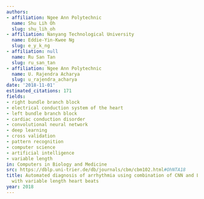 ```yaml
---
authors:
- affiliation: Ngee Ann Polytechnic
  name: Shu Lih Oh
  slug: shu_lih_oh
- affiliation: Nanyang Technological University
  name: Eddie-Yin-Kwee Ng
  slug: e_y_k_ng
- affiliation: null
  name: Ru San Tan
  slug: ru_san_tan
- affiliation: Ngee Ann Polytechnic
  name: U. Rajendra Acharya
  slug: u_rajendra_acharya
date: '2018-11-01'
estimated_citations: 171
fields:
- right bundle branch block
- electrical conduction system of the heart
- left bundle branch block
- cardiac conduction disorder
- convolutional neural network
- deep learning
- cross validation
- pattern recognition
- computer science
- artificial intelligence
- variable length
in: Computers in Biology and Medicine
src: https://dblp.uni-trier.de/db/journals/cbm/cbm102.html#OhNTA18
title: Automated diagnosis of arrhythmia using combination of CNN and LSTM techniques
  with variable length heart beats
year: 2018
---
```

